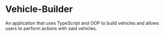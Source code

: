 # Vehicle-Builder
An application that uses TypeScript and OOP to build vehicles and allows users to perform actions with said vehicles.
